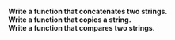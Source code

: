 **Write a function that concatenates two strings.**<br>
**Write a function that copies a string.**<br>
**Write a function that compares two strings.**<br>
